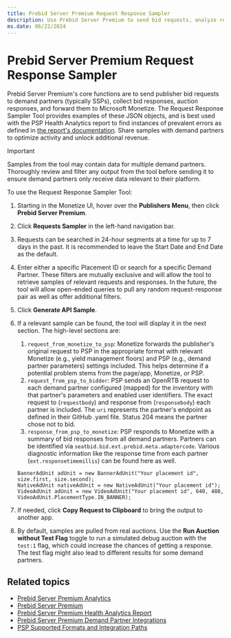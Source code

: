 ```yaml
---
title: Prebid Server Premium Request Response Sampler
description: Use Prebid Server Premium to send bid requests, analyze responses, and optimize revenue with the Request Response Sampler Tool.
ms.date: 06/22/2024
---
```


# Prebid Server Premium Request Response Sampler

Prebid Server Premium's core functions are to send publisher bid requests to demand partners (typically SSPs), collect bid responses, auction responses, and forward them to Microsoft Monetize. The Request Response Sampler Tool provides examples of these JSON objects, and is best used with the PSP Health Analytics report to find instances of prevalent errors as defined in [the report's documentation](prebid-server-premium-health-analytics-report.md). Share samples with demand partners to optimize activity and unlock additional revenue.

> [!IMPORTANT]
> Samples from the tool may contain data for multiple demand partners. Thoroughly review and filter any output from the tool before sending it to ensure demand partners only receive data relevant to their platform.

To use the Request Response Sampler Tool:

1. Starting in the Monetize UI, hover over the **Publishers Menu**, then click **Prebid Server Premium**.

1. Click **Requests Sampler** in the left-hand navigation bar.

1. Requests can be searched in 24-hour segments at a time for up to 7 days in the past. It is recommended to leave the Start Date and End Date as the default.

1. Enter either a specific Placement ID or search for a specific Demand Partner. These filters are mutually exclusive and will allow the tool to retrieve samples of relevant requests and responses. In the future, the tool will allow open-ended queries to pull any random request-response pair as well as offer additional filters.

1. Click **Generate API Sample**.
1. If a relevant sample can be found, the tool will display it in the next section. The high-level sections are:

    1. `request_from_monetize_to_psp`: Monetize forwards the publisher's original request to PSP in the appropriate format with relevant Monetize (e.g., yield management floors) and PSP (e.g., demand partner parameters) settings included. This helps determine if a potential problem stems from the page/app, Monetize, or PSP.
    1. `request_from_psp_to_bidder`: PSP sends an OpenRTB request to each demand partner configured (mapped) for the inventory with that partner's parameters and enabled user identifiers. The exact request to (`requestbody`) and response from (`responsebody`) each partner is included. The `uri` represents the partner's endpoint as defined in their GitHub .yaml file. Status 204 means the partner chose not to bid.
    1. `response_from_psp_to_monetize`: PSP responds to Monetize with a summary of bid responses from all demand partners. Partners can be identified via `seatbid.bid.ext.prebid.meta.adaptercode`. Various diagnostic information like the response time from each partner (`ext.responsetimemillis`) can be found here as well.

    ```
    BannerAdUnit adUnit = new BannerAdUnit("Your placement id", size.first, size.second);
    NativeAdUnit nativeAdUnit = new NativeAdUnit("Your placement id");
    VideoAdUnit adUnit = new VideoAdUnit("Your placement id", 640, 480, VideoAdUnit.PlacementType.IN_BANNER);
    ```

1. If needed, click **Copy Request to Clipboard** to bring the output to another app.
1. By default, samples are pulled from real auctions. Use the **Run Auction without Test Flag** toggle to run a simulated debug auction with the `test:1` flag, which could increase the chances of getting a response. The test flag might also lead to different results for some demand partners.

## Related topics

- [Prebid Server Premium Analytics](prebid-server-premium-analytics.md)
- [Prebid Server Premium](prebid-server-premium.md)
- [Prebid Server Premium Health Analytics Report](prebid-server-premium-health-analytics-report.md)
- [Prebid Server Premium Demand Partner Integrations](prebid-server-premium-demand-partner-integrations.md)
- [PSP Supported Formats and Integration Paths](prebid-server-premium-supported-formats-and-integration-paths.md)
